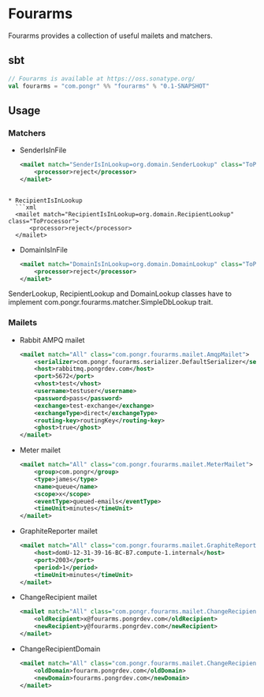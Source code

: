 # Fourarms

Fourarms provides a collection of useful mailets and matchers.

## sbt

```scala
// Fourarms is available at https://oss.sonatype.org/
val fourarms = "com.pongr" %% "fourarms" % "0.1-SNAPSHOT"
```

## Usage

### Matchers

* SenderIsInFile
  ```xml
  <mailet match="SenderIsInLookup=org.domain.SenderLookup" class="ToProcessor">
      <processor>reject</processor>
  </mailet>
```

* RecipientIsInLookup
  ```xml
  <mailet match="RecipientIsInLookup=org.domain.RecipientLookup" class="ToProcessor">
      <processor>reject</processor>
  </mailet>
  ```

* DomainIsInFile
  ```xml
  <mailet match="DomainIsInLookup=org.domain.DomainLookup" class="ToProcessor">
      <processor>reject</processor>
  </mailet>
  ```

SenderLookup, RecipientLookup and DomainLookup classes have to implement com.pongr.fourarms.matcher.SimpleDbLookup trait.

### Mailets

* Rabbit AMPQ mailet
  ```xml
  <mailet match="All" class="com.pongr.fourarms.mailet.AmqpMailet">
      <serializer>com.pongr.fourarms.serializer.DefaultSerializer</serializer>
      <host>rabbitmq.pongrdev.com</host>
      <port>5672</port>
      <vhost>test</vhost>
      <username>testuser</username>
      <password>pass</password>
      <exchange>test-exchange</exchange>
      <exchangeType>direct</exchangeType>
      <routing-key>routingKey</routing-key>
      <ghost>true</ghost>
  </mailet>
  ```

* Meter mailet
  ```xml
  <mailet match="All" class="com.pongr.fourarms.mailet.MeterMailet">
      <group>com.pongr</group>
      <type>james</type>
      <name>queue</name>
      <scope>x</scope>
      <eventType>queued-emails</eventType>
      <timeUnit>minutes</timeUnit>
  </mailet>
  ```

* GraphiteReporter mailet
  ```xml
  <mailet match="All" class="com.pongr.fourarms.mailet.GraphiteReporterMailet">
      <host>domU-12-31-39-16-BC-B7.compute-1.internal</host>
      <port>2003</port>
      <period>1</period>
      <timeUnit>minutes</timeUnit>
  </mailet>
  ```

* ChangeRecipient mailet
  ```xml
  <mailet match="All" class="com.pongr.fourarms.mailet.ChangeRecipient">
      <oldRecipient>x@fourarms.pongrdev.com</oldRecipient>
      <newRecipient>y@fourarms.pongrdev.com</newRecipient>
  </mailet>
  ```

* ChangeRecipientDomain
  ```xml
  <mailet match="All" class="com.pongr.fourarms.mailet.ChangeRecipientDomain">
      <oldDomain>fourarm.pongrdev.com</oldDomain>
      <newDomain>fourarms.pongrdev.com</newDomain>
  </mailet>
  ```
